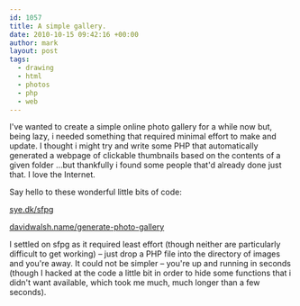 ```yaml
---
id: 1057
title: A simple gallery.
date: 2010-10-15 09:42:16 +00:00
author: mark
layout: post
tags:
  - drawing
  - html
  - photos
  - php
  - web
---
```

I've wanted to create a simple online photo gallery for a while now but, being lazy, i needed something that required minimal effort to make and update. I thought i might try and write some PHP that automatically generated a webpage of clickable thumbnails based on the contents of a given folder &#8230;but thankfully i found some people that'd already done just that. I love the Internet.

Say hello to these wonderful little bits of code:

[sye.dk/sfpg](http://sye.dk/sfpg/)

[davidwalsh.name/generate-photo-gallery](http://davidwalsh.name/generate-photo-gallery)

I settled on sfpg as it required least effort (though neither are particularly difficult to get working) &#8211; just drop a PHP file into the directory of images and you're away. It could not be simpler &#8211; you're up and running in seconds (though I hacked at the code a little bit in order to hide some functions that i didn't want available, which took me much, much longer than a few seconds).
